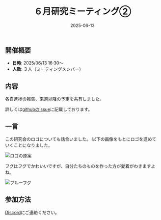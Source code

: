 ﻿---
title: "６月研究ミーティング②"
description: "６月研究ミーティング②"
date: 2025-06-13
draft: false
---

## 開催概要

- **日時**: 2025/06/13 16:30～
- **人数**: ３人（ミーティングメンバー）

## 内容

各自進捗の報告、来週以降の予定を共有しました。

詳しくは[githubのissue](https://github.com/HokuMedAI/meeting/issues)に記載しております。

## 一言

この研究会のロゴについても話合いました。
以下の画像をもとにロゴを進めていくことになりました。

![ロゴの原案](images/logo/logo_draft.png)

フグはフグでかわいいですが、自分たちのものを作った方が愛着がわきますよね。

![ブルーフグ](images/logo/logo.png)

## 参加方法
[Discord](https://discord.gg/t9kKpVHtyj)にご連絡ください。
